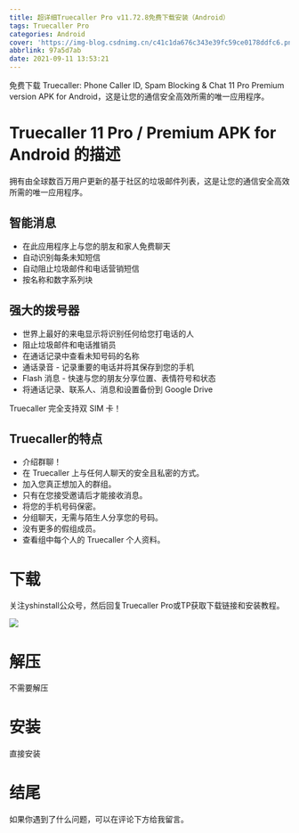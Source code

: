 ```yaml
---
title: 超详细Truecaller Pro v11.72.8免费下载安装（Android）
tags: Truecaller Pro
categories: Android
cover: 'https://img-blog.csdnimg.cn/c41c1da676c343e39fc59ce0178ddfc6.png'
abbrlink: 97a5d7ab
date: 2021-09-11 13:53:21
---
```


免费下载 Truecaller: Phone Caller ID, Spam Blocking & Chat 11 Pro Premium v​​ersion APK for Android，这是让您的通信安全高效所需的唯一应用程序。

# Truecaller 11 Pro / Premium APK for Android 的描述
拥有由全球数百万用户更新的基于社区的垃圾邮件列表，这是让您的通信安全高效所需的唯一应用程序。

## 智能消息
- 在此应用程序上与您的朋友和家人免费聊天
- 自动识别每条未知短信
- 自动阻止垃圾邮件和电话营销短信
- 按名称和数字系列块

## 强大的拨号器
- 世界上最好的来电显示将识别任何给您打电话的人
- 阻止垃圾邮件和电话推销员
- 在通话记录中查看未知号码的名称
- 通话录音 - 记录重要的电话并将其保存到您的手机
- Flash 消息 - 快速与您的朋友分享位置、表情符号和状态
- 将通话记录、联系人、消息和设置备份到 Google Drive

Truecaller 完全支持双 SIM 卡！
## Truecaller的特点
- 介绍群聊！
- 在 Truecaller 上与任何人聊天的安全且私密的方式。
- 加入您真正想加入的群组。
- 只有在您接受邀请后才能接收消息。
- 将您的手机号码保密。
- 分组聊天，无需与陌生人分享您的号码。
- 没有更多的假组成员。
- 查看组中每个人的 Truecaller 个人资料。

# 下载
关注yshinstall公众号，然后回复Truecaller Pro或TP获取下载链接和安装教程。

![](https://img-blog.csdnimg.cn/f824f9d6c4ca40549a3d02de1938c17c.jpg#pic_center)

# 解压
不需要解压

# 安装
直接安装
# 结尾
如果你遇到了什么问题，可以在评论下方给我留言。
